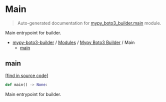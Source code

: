 # Main

> Auto-generated documentation for [mypy_boto3_builder.main](https://github.com/vemel/mypy_boto3_builder/blob/master/mypy_boto3_builder/main.py) module.

Main entrypoint for builder.

- [mypy-boto3-builder](../README.md#mypy_boto3_builder) / [Modules](../MODULES.md#mypy-boto3-builder-modules) / [Mypy Boto3 Builder](index.md#mypy-boto3-builder) / Main
    - [main](#main)

## main

[[find in source code]](https://github.com/vemel/mypy_boto3_builder/blob/master/mypy_boto3_builder/main.py#L30)

```python
def main() -> None:
```

Main entrypoint for builder.

